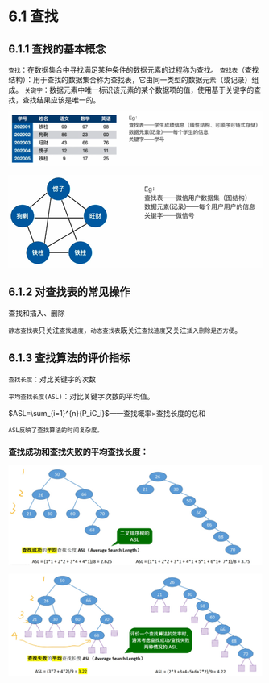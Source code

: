 # 6.1 查找

## 6.1.1 查找的基本概念

`查找`：在数据集合中寻找满足某种条件的数据元素的过程称为查找。
`查找表`（查找结构）：用于查找的数据集合称为查找表，它由同一类型的数据元素（或记录）组成。
`关键字`：数据元素中唯一标识该元素的某个数据项的值，使用基于关键字的查找，查找结果应该是唯一的。

![uTools_1638241191170](/images/data-structure/uTools_1638241191170.png)

![uTools_1638241230449](/images/data-structure/uTools_1638241230449.png)

## 6.1.2 对查找表的常见操作

查找和插入、删除

`静态查找表`只关注`查找速度`，`动态查找表`既关注`查找速度`又关注`插入删除是否方便`。

## 6.1.3 查找算法的评价指标

`查找长度`：对比关键字的次数

`平均查找长度(ASL)`：对比关键字次数的平均值。

$ASL=\sum_{i=1}^{n}{P_iC_i}$——查找概率×查找长度的总和

`ASL反映了查找算法的时间复杂度。`

### 查找成功和查找失败的平均查找长度：

![1638242765366](/images/data-structure/1638242765366.jpg)

![1638242765362](/images/data-structure/1638242765362.jpg)
